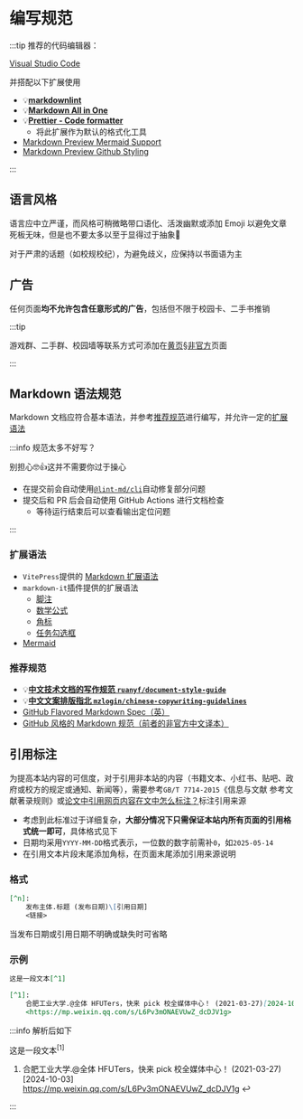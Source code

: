 # 编写规范

:::tip
推荐的代码编辑器：

[Visual Studio Code](https://code.visualstudio.com/)

并搭配以下扩展使用

- 💡[**markdownlint**](https://marketplace.visualstudio.com/items/?itemName=DavidAnson.vscode-markdownlint)
- 💡[**Markdown All in One**](https://marketplace.visualstudio.com/items/?itemName=yzhang.markdown-all-in-one)
- 💡[**Prettier - Code formatter**](https://marketplace.visualstudio.com/items?itemName=esbenp.prettier-vscode)
  - 将此扩展作为默认的格式化工具
- [Markdown Preview Mermaid Support](https://marketplace.visualstudio.com/items/?itemName=bierner.markdown-mermaid)
- [Markdown Preview Github Styling](https://marketplace.visualstudio.com/items/?itemName=bierner.markdown-preview-github-styles)

:::

## 语言风格

语言应中立严谨，而风格可稍微略带口语化、活泼幽默或添加 Emoji 以避免文章死板无味，但是也不要太多以至于显得过于抽象🤔

对于严肃的话题（如校规校纪），为避免歧义，应保持以书面语为主

## 广告

任何页面**均不允许包含任意形式的广告**，包括但不限于校园卡、二手书推销

:::tip

游戏群、二手群、校园墙等联系方式可添加在[黄页§非官方](../contact/unofficial)页面

:::

## Markdown 语法规范

Markdown 文档应符合基本语法，并参考[推荐规范](#推荐规范)进行编写，并允许一定的[扩展语法](#扩展语法)

:::info 规范太多不好写？

别担心🤓👍这并不需要你过于操心

- 在提交前会自动使用[`@lint-md/cli`](https://github.com/lint-md/cli)自动修复部分问题
- 提交后和 PR 后会自动使用 GitHub Actions 进行文档检查
  - 等待运行结束后可以查看输出定位问题

:::

### 扩展语法

- `VitePress`提供的 [Markdown 扩展语法](https://vitepress.dev/zh/guide/markdown)
- `markdown-it`插件提供的扩展语法
  - [脚注](https://github.com/markdown-it/markdown-it-footnote)
  - [数学公式](https://github.com/tani/markdown-it-mathjax3)
  - [角标](https://github.com/markdown-it/markdown-it-sup)
  - [任务勾选框](https://github.com/linsir/markdown-it-task-checkbox)
- [Mermaid](https://mermaid.js.org/)

### 推荐规范

- 💡[**中文技术文档的写作规范 `ruanyf/document-style-guide`**](https://github.com/ruanyf/document-style-guide)
- 💡[**中文文案排版指北 `mzlogin/chinese-copywriting-guidelines`**](https://github.com/mzlogin/chinese-copywriting-guidelines)
- [GitHub Flavored Markdown Spec（英）](https://github.github.com/gfm/)
- [GitHub 风格的 Markdown 规范（前者的非官方中文译本）](https://gfm.docschina.org/zh-hans/)

## 引用标注

为提高本站内容的可信度，对于引用非本站的内容（书籍文本、小红书、贴吧、政府或校方的规定或通知、新闻等），需要参考`GB/T 7714-2015`《信息与文献 参考文献著录规则》或[论文中引用网页内容在文中怎么标注？](https://www.zhihu.com/question/457765989/answer/3356593666)标注引用来源

- 考虑到此标准过于详细复杂，**大部分情况下只需保证本站内所有页面的引用格式统一即可**，具体格式见下
- 日期均采用`YYYY-MM-DD`格式表示，一位数的数字前需补`0`，如`2025-05-14`
- 在引用文本片段末尾添加角标，在页面末尾添加引用来源说明

### 格式

```md
[^n]:
    发布主体.标题 (发布日期)\[引用日期]
    <链接>
```

当发布日期或引用日期不明确或缺失时可省略

### 示例

```md
这是一段文本[^1]

[^1]:
    合肥工业大学.@全体 HFUTers，快来 pick 校全媒体中心！ (2021-03-27)[2024-10-03]
    <https://mp.weixin.qq.com/s/L6Pv3mONAEVUwZ_dcDJV1g>
```

:::info 解析后如下

这是一段文本<sup><a>[1]</a></sup>

1. 合肥工业大学.@全体 HFUTers，快来 pick 校全媒体中心！ (2021-03-27)\[2024-10-03]  
   <https://mp.weixin.qq.com/s/L6Pv3mONAEVUwZ_dcDJV1g> <a>↩︎</a>

:::
